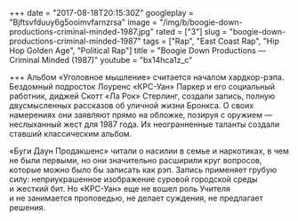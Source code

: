 +++
date = "2017-08-18T20:15:30Z"
googleplay = "Bjftsvfduuy6g5ooimvfarnzrsa"
image = "/img/b/boogie-down-productions-criminal-minded-1987.jpg"
rated = ["3"]
slug = "boogie-down-productions-criminal-minded-1987"
tags = ["Rap", "East Coast Rap", "Hip Hop Golden Age", "Political Rap"]
title = "Boogie Down Productions — Criminal Minded (1987)"
youtube = "bx14hca1z_c"

+++
Альбом «Уголовное мышление» считается началом хардкор-рэпа. Бездомный подросток Лоуренс «КРС-Уан» Паркер и его социальный работник, диджей Скотт «Ла Рок» Стерлинг, создали запись, полную двусмысленных рассказов об уличной жизни Бронкса. О своих намерениях они заявляют прямо на обложке, позируя с оружием — неслыханный жест для 1987 года. Их неогранненные таланты создали ставший классическим альбом.

«Буги Даун Продакшенс» читали о насилии в семье и наркотиках, в чем не были первыми, но они значительно расширили круг вопросов, которые можно было бы записать как рэп. Запись применяет грубую силу: неприукрашенное изображение суровой городской среды и жесткий бит. Но «КРС-Уан» еще не вошел роль Учителя и не занимается проповедью, не делает суждения, не предлагает решения.

